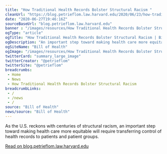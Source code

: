 ```yaml
--- 
title: "How Traditional Health Records Bolster Structural Racism "
cleanUrl: "https://blog.petrieflom.law.harvard.edu/2020/06/23/how-traditional-health-records-bolster-structural-racism/"
date: "2020-06-27T19:46:16Z"
sourceBaseUrl: "blog.petrieflom.law.harvard.edu"
banner : "/images/resources/How Traditional Health Records Bolster Structural Racism.jpg"
ogType: "article"
ogTitle: "How Traditional Health Records Bolster Structural Racism | Bill of Health"
ogDescription: "An important step toward making health care more equitable will require transferring control of health records to patients and patient groups."
ogSiteName: "Bill of Health"
ogImage: "/images/resources/How Traditional Health Records Bolster Structural Racism.jpg"
twitterCard: "summary_large_image"
twitterCreator: "@petrieflom"
twitterSite: "@petrieflom"
breadcrumbs:
 - Home
 - News
 - How Traditional Health Records Bolster Structural Racism
breadcrumbLinks:
 - / 
 - /news
 - / 
source: "Bill of Health"
news/source: "Bill of Health"
---
```

As the U.S. reckons with centuries of structural racism, an important step toward making health care more equitable will require transferring control of health records to patients and patient groups.  
  
[Read on blog.petrieflom.law.harvard.edu](https://blog.petrieflom.law.harvard.edu/2020/06/23/how-traditional-health-records-bolster-structural-racism/)
